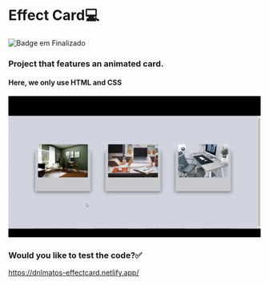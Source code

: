 # Effect Card:computer:

![Badge em Finalizado](http://img.shields.io/static/v1?label=STATUS&message=FINALIZADO&color=GREEN&style=for-the-badge)

### Project that features an animated card.
#### Here, we only use HTML and CSS
![responsiveCard](https://github.com/dnlMatos/cardResponsive/blob/main/ezgif.com-gif-maker%20(2).gif)

### Would you like to test the code?:white_check_mark:
https://dnlmatos-effectcard.netlify.app/

